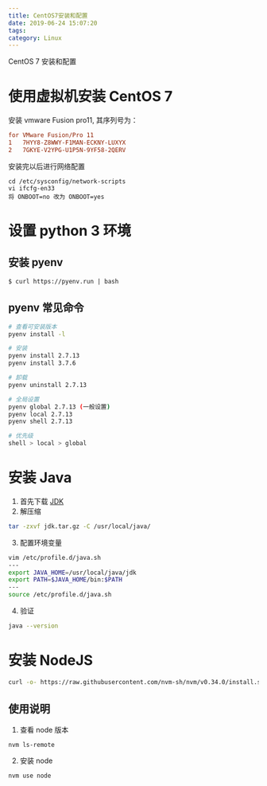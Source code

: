 ```yaml
---
title: CentOS7安装和配置
date: 2019-06-24 15:07:20
tags: 
category: Linux
---
```

CentOS 7 安装和配置
<!-- more -->
# 使用虚拟机安装 CentOS 7 
安装 vmware Fusion pro11, 其序列号为：

```ini
for VMware Fusion/Pro 11
1	7HYY8-Z8WWY-F1MAN-ECKNY-LUXYX
2	7GKYE-V2YPG-U1P5N-9YF58-2QERV
```

安装完以后进行网络配置

```shell
cd /etc/sysconfig/network-scripts 
vi ifcfg-en33
将 ONBOOT=no 改为 ONBOOT=yes
```
# 设置 python 3 环境
## 安装 pyenv
```shell
$ curl https://pyenv.run | bash
```
## pyenv 常见命令
```sh
# 查看可安装版本
pyenv install -l

# 安装
pyenv install 2.7.13
pyenv install 3.7.6

# 卸载
pyenv uninstall 2.7.13

# 全局设置
pyenv global 2.7.13 (一般设置)
pyenv local 2.7.13 
pyenv shell 2.7.13

# 优先级
shell > local > global
```
# 安装 Java
1. 首先下载 [JDK](https://www.oracle.com/technetwork/java/javase/downloads/index.html)
2. 解压缩
```sh
tar -zxvf jdk.tar.gz -C /usr/local/java/
```
3. 配置环境变量
```sh
vim /etc/profile.d/java.sh
---
export JAVA_HOME=/usr/local/java/jdk
export PATH=$JAVA_HOME/bin:$PATH
---
source /etc/profile.d/java.sh
```
4. 验证
```sh
java --version
```
# 安装 NodeJS
```sh
curl -o- https://raw.githubusercontent.com/nvm-sh/nvm/v0.34.0/install.sh | bash
```
## 使用说明
1. 查看 node 版本
```sh
nvm ls-remote
```
2. 安装 node
```sh
nvm use node
```

